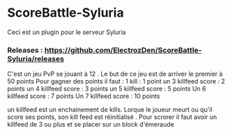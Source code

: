 # ScoreBattle-Syluria
Ceci est un plugin pour le serveur Syluria

### Releases :  https://github.com/ElectrozDen/ScoreBattle-Syluria/releases

C'est un jeu PvP se jouant à 12 . Le but de ce jeu est de arriver le premier à 50 points 
Pour gagner des points il faut :
1 kill : 1 point
un 3 killfeed score : 2 points
un 4 killfeed score : 3 points
un 5 killfeed score : 5 points
Un 6 killfeed score : 7 points
Un 7 killfeed score : 10 points

un killfeed est un enchainement de kills. Lorque le joueur meurt ou qu'il score ses points, son kill feed est réinitialisé . Pour scrorer il faut avoir un killfeed de 3 ou plus et se placer sur un block d'émeraude 
